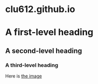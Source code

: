 # clu612.github.io
# A first-level heading
## A second-level heading
### A third-level heading

Here is [the image](https://myoctocat.com/assets/images/base-octocat.svg)
